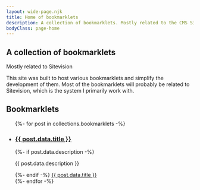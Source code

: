 ```yaml
---
layout: wide-page.njk
title: Home of bookmarklets
description: A collection of bookmarklets. Mostly related to the CMS Sitevision.
bodyClass: page-home
---
```


<section class="front-hero hero is-light is-halfheight">
  <div class="front-hero__body hero-body py-2">
    <hgroup class="front-hero__column front-hero__column--text is-flex-grow-1 mr-6">
      <h1 class="title is-family-secondary has-text-centered-mobile">A collection of bookmarklets</h1>
      <p class="subtitle mb-3 has-text-centered-mobile">Mostly related to Sitevision</p>
      <p>This site was built to host various bookmarklets and simplify the development of them. Most of the bookmarklets will probably be related to Sitevision, which is the system I primarily work with.</p>
    </hgroup>
    <div class="front-hero__column front-hero__column--graphic is-flex-grow-1">
      <div class="front-hero__graphic">
        <span aria-hidden="true" class="front-hero__graphic__bookmark icon"><span class="mdi mdi-bookmark-outline"></span></span>
        <span aria-hidden="true" class="front-hero__graphic__cog icon"><span class="mdi mdi-cog"></span></span>
      </div>
    </div>
  </div>
</section>

<section class="section">
  <h2 class="is-size-2 is-family-secondary has-text-white">Bookmarklets</h2>

  <ul class="columns is-multiline my-4">
    {%- for post in collections.bookmarklets -%}
    <li class="column is-one-third">
      <div class="box">
        <h3 class="is-size-4 mb-2"><a href="{{ post.url | url }}">{{ post.data.title }}</a></h3>
        {%- if post.data.description -%}
          <p class="mb-4">{{ post.data.description }}</p>
        {%- endif -%}
        <a class="button is-link is-medium is-fullwidth" href="{{ post.data.bookmarkUrl | url }}" aria-label="Bookmark for {{ post.data.title }}">
          <span class="icon">
            <span class="mdi mdi-bookmark" aria-hidden="true"></span>
          </span>
          <span>{{ post.data.title }}</span>
        </a>
      </div>
    </li>
    {%- endfor -%}
  </ul>
</section>
